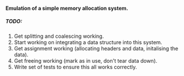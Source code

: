 #### Emulation of a simple memory allocation system.
##### TODO:
1. Get splitting and coalescing working.
2. Start working on integrating a data structure into this system.
3. Get assignment working (allocating headers and data, initalising the data).
4. Get freeing working (mark as in use, don't tear data down).
5. Write set of tests to ensure this all works correctly.
